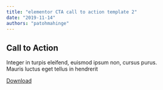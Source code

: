 ```yaml
---
title: "elementor CTA call to action template 2"
date: "2019-11-14"
authors: "patohmahinge"
---
```


## Call to Action

Integer in turpis eleifend, euismod ipsum non, cursus purus.  
Mauris luctus eget tellus in hendrerit

[Download](https://elementortemplatepack.com/)
